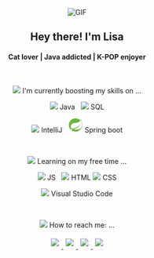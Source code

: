 <div align= "center">
    <img src="https://steemitimages.com/DQmbaedeTrFuED61jDHAqmZRv2VeX3tWA6pyBi4zoR5T26o/helloworld.gif" alt="GIF" width="400">
</div>

<h2 align="center"> Hey there! I'm Lisa </h2>

<h4 align="center"> 
  Cat lover | Java addicted | K-POP enjoyer 
</h4>

<br>

<p align="center">
<img src="https://raw.githubusercontent.com/alexnaiman/alexnaiman/master/resources/PusheenCompute.gif" width="70px" /> I'm currently boosting my skills on ...
</p>
<p align="center">
<img src="https://github.com/LisaFabro/LisaFabro/assets/148080404/9c502d99-5b53-46ed-9212-cdf3f00505bd" height="30px" style="vertical-align:center margin:6px 4px" /> Java &#160
 <img src="https://github.com/LisaFabro/LisaFabro/assets/148080404/c3683edc-e6a4-4c17-88d4-ef56cb361228" height="30px" style="vertical-align:top margin:6px 4px" /> SQL
</p>
<p align="center">
<img src="https://github.com/LisaFabro/LisaFabro/assets/148080404/95a873bb-94c8-4a45-8b64-c75ff606628a" height="30px" style="vertical-align:top margin:6px 4px" /> IntelliJ &#160
<img src="https://raw.githubusercontent.com/github/explore/80688e429a7d4ef2fca1e82350fe8e3517d3494d/topics/spring-boot/spring-boot.png" height="30px" style="vertical-align:top margin:6px 4px" /> Spring boot
</p>

<br>

<p align="center">
<img src="https://raw.githubusercontent.com/alexnaiman/alexnaiman/master/resources/Confused_Dog.gif" height="50px" /> Learning on my free time ...
</p>
<p align="center">
<img src="https://cdn-icons-png.flaticon.com/512/5968/5968292.png" height="30px" style="vertical-align:top margin:6px 4px" /> JS &#160
<img src="https://github.com/LisaFabro/LisaFabro/assets/148080404/40881f57-e3b7-4230-975e-08edb09a25f8" height="30px" style="vertical-align:top margin:6px 4px" />  HTML
<img src="https://static-00.iconduck.com/assets.00/file-type-css-icon-1806x2048-r5fwjl3p.png" height="30px" style="vertical-align:top margin:6px 4px" />  CSS
</p>
<p align="center">
<img src="https://upload.wikimedia.org/wikipedia/commons/thumb/9/9a/Visual_Studio_Code_1.35_icon.svg/2048px-Visual_Studio_Code_1.35_icon.svg.png" height="30px" style="vertical-align:top margin:6px 4px"/> Visual Studio Code
</p>

<br>

<p align="center">
<img src="https://raw.githubusercontent.com/alexnaiman/alexnaiman/master/resources/bongocat.gif" width="50px" /> How to reach me: ...
</p>
<p align="center">
  <a href="https://www.threads.net/@venetian_gothic">
    <img src="https://uxwing.com/wp-content/themes/uxwing/download/brands-and-social-media/threads-app-icon.png" height="35px" style="margin: 5px;" />
  </a>
  <a href="https://www.instagram.com/venetian_gothic/">
    <img src="https://raw.githubusercontent.com/alexnaiman/alexnaiman/master/resources/instagram.webp" height="35px" style="margin: 5px;" />
  </a>
  <a href="https://www.linkedin.com/in/lisa-fabro-03510a1a8/">
    <img src="https://raw.githubusercontent.com/alexnaiman/alexnaiman/master/resources/linkedin.webp" height="35px" style="margin: 5px;" />
  </a>
  <a href="mailto:fabro.lisa@gmail.com">
    <img src="https://raw.githubusercontent.com/alexnaiman/alexnaiman/master/resources/gmail.png" height="30px" style="margin: 5px;" />
  </a>
</p>
